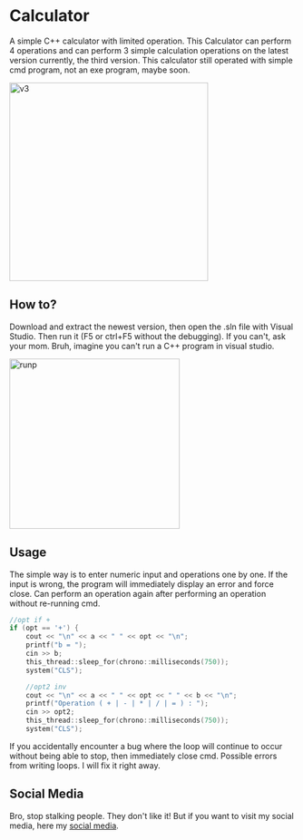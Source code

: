 # Calculator

A simple C++ calculator with limited operation. This Calculator can perform 4 operations and can perform 3 simple calculation operations on the latest version currently, the third version. This calculator still operated with simple cmd program, not an exe program, maybe soon.

<img width="350" alt="v3" src="https://user-images.githubusercontent.com/82499518/145354126-42c444fa-0711-4d40-9c96-1d82bb744201.png">

## How to?

Download and extract the newest version, then open the .sln file with Visual Studio. Then run it (F5 or ctrl+F5 without the debugging). If you can't, ask your mom. Bruh, imagine you can't run a C++ program in visual studio.

<img width="300" alt="runp" src="https://user-images.githubusercontent.com/82499518/145353909-636fc13e-e147-4f23-a3e7-aef352fa4c69.png">

##  Usage

The simple way is to enter numeric input and operations one by one. If the input is wrong, the program will immediately display an error and force close. Can perform an operation again after performing an operation without re-running cmd.

```cpp
//opt if +
if (opt == '+') {
	cout << "\n" << a << " " << opt << "\n";
	printf("b = ");
	cin >> b;
	this_thread::sleep_for(chrono::milliseconds(750));
	system("CLS");

	//opt2 inv
	cout << "\n" << a << " " << opt << " " << b << "\n";
	printf("Operation ( + | - | * | / | = ) : ");
	cin >> opt2;
	this_thread::sleep_for(chrono::milliseconds(750));
	system("CLS");
```

If you accidentally encounter a bug where the loop will continue to occur without being able to stop, then immediately close cmd. Possible errors from writing loops. I will fix it right away.

## Social Media

Bro, stop stalking people. They don't like it! But if you want to visit my social media, here my [social media](https://www.youtube.com/watch?v=z4JJ270xx98).
